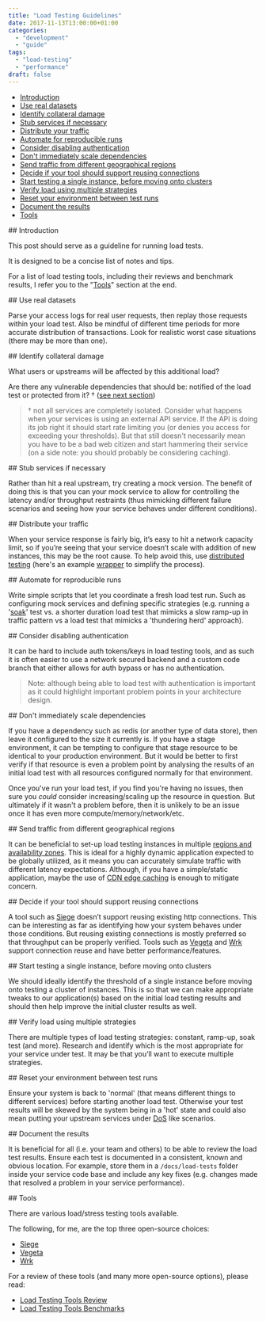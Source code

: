```yaml
---
title: "Load Testing Guidelines"
date: 2017-11-13T13:00:00+01:00
categories:
  - "development"
  - "guide"
tags:
  - "load-testing"
  - "performance"
draft: false
---
```


- [Introduction](#1)
- [Use real datasets](#2)
- [Identify collateral damage](#3)
- [Stub services if necessary](#4)
- [Distribute your traffic](#5)
- [Automate for reproducible runs](#6)
- [Consider disabling authentication](#7)
- [Don't immediately scale dependencies](#8)
- [Send traffic from different geographical regions](#9)
- [Decide if your tool should support reusing connections](#10)
- [Start testing a single instance, before moving onto clusters](#11)
- [Verify load using multiple strategies](#12)
- [Reset your environment between test runs](#13)
- [Document the results](#14)
- [Tools](#15)

<div id="1"></div>
## Introduction

This post should serve as a guideline for running load tests.

It is designed to be a concise list of notes and tips. 

For a list of load testing tools, including their reviews and benchmark results, I refer you to the "[Tools](#15)" section at the end.

<div id="2"></div>
## Use real datasets

Parse your access logs for real user requests, then replay those requests within your load test. Also be mindful of different time periods for more accurate distribution of transactions. Look for realistic worst case situations (there may be more than one).

<div id="3"></div>
## Identify collateral damage

What users or upstreams will be affected by this additional load?

Are there any vulnerable dependencies that should be: notified of the load test or protected from it? † ([see next section](#4))

> † not all services are completely isolated. Consider what happens when your services is using an external API service. If the API is doing its job right it should start rate limiting you (or denies you access for exceeding your thresholds). But that still doesn't necessarily mean you have to be a bad web citizen and start hammering their service (on a side note: you should probably be considering caching).

<div id="4"></div>
## Stub services if necessary

Rather than hit a real upstream, try creating a mock version. The benefit of doing this is that you can your mock service to allow for controlling the latency and/or throughput restraints (thus mimicking different failure scenarios and seeing how your service behaves under different conditions).

<div id="5"></div>
## Distribute your traffic

When your service response is fairly big, it’s easy to hit a network capacity limit, so if you’re seeing that your service doesn’t scale with addition of new instances, this may be the root cause. To help avoid this, use [distributed testing](https://github.com/tsenart/vegeta#usage-distributed-attacks) (here's an example [wrapper](https://gist.github.com/Integralist/e4b4e53dd09745b645e10e89fc133f63) to simplify the process).

<div id="6"></div>
## Automate for reproducible runs

Write simple scripts that let you coordinate a fresh load test run. Such as configuring mock services and defining specific strategies (e.g. running a '[soak](https://en.wikipedia.org/wiki/Soak_testing)' test vs. a shorter duration load test that mimicks a slow ramp-up in traffic pattern vs a load test that mimicks a 'thundering herd' approach).

<div id="7"></div>
## Consider disabling authentication

It can be hard to include auth tokens/keys in load testing tools, and as such it is often easier to use a network secured backend and a custom code branch that either allows for auth bypass or has no authentication.

> Note: although being able to load test with authentication is important as it could highlight important problem points in your architecture design.

<div id="8"></div>
## Don't immediately scale dependencies

If you have a dependency such as redis (or another type of data store), then leave it configured to the size it currently is. If you have a stage environment, it can be tempting to configure that stage resource to be identical to your production environment. But it would be better to first verify if that resource is even a problem point by analysing the results of an initial load test with all resources configured normally for that environment.

Once you've run your load test, if you find you're having no issues, then sure you _could_ consider increasing/scaling up the resource in question. But ultimately if it wasn't a problem before, then it is unlikely to be an issue once it has even more compute/memory/network/etc.

<div id="9"></div>
## Send traffic from different geographical regions

It can be beneficial to set-up load testing instances in multiple [regions and availability zones](http://docs.aws.amazon.com/AmazonRDS/latest/UserGuide/Concepts.RegionsAndAvailabilityZones.html). This is ideal for a highly dynamic application expected to be globally utilized, as it means you can accurately simulate traffic with different latency expectations. Although, if you have a simple/static application, maybe the use of [CDN edge caching](https://www.fastly.com/) is enough to mitigate concern.

<div id="10"></div>
## Decide if your tool should support reusing connections

A tool such as [Siege](https://github.com/JoeDog/siege) doesn’t support reusing existing http connections. This can be interesting as far as identifying how your system behaves under those conditions. But reusing existing connections is mostly preferred so that throughput can be properly verified. Tools such as [Vegeta](https://github.com/tsenart/vegeta) and [Wrk](https://github.com/wg/wrk) support connection reuse and have better performance/features.

<div id="11"></div>
## Start testing a single instance, before moving onto clusters

We should ideally identify the threshold of a single instance before moving onto testing a cluster of instances. This is so that we can make appropriate tweaks to our application(s) based on the initial load testing results and should then help improve the initial cluster results as well.

<div id="12"></div>
## Verify load using multiple strategies

There are multiple types of load testing strategies: constant, ramp-up, soak test (and more). Research and identify which is the most appropriate for your service under test. It may be that you’ll want to execute multiple strategies.

<div id="13"></div>
## Reset your environment between test runs

Ensure your system is back to 'normal' (that means different things to different services) before starting another load test. Otherwise your test results will be skewed by the system being in a 'hot' state and could also mean putting your upstream services under [DoS](https://en.wikipedia.org/wiki/Denial-of-service_attack) like scenarios.

<div id="14"></div>
## Document the results

It is beneficial for all (i.e. your team and others) to be able to review the load test results. Ensure each test is documented in a consistent, known and obvious location. For example, store them in a `/docs/load-tests` folder inside your service code base and include any key fixes (e.g. changes made that resolved a problem in your service performance).

<div id="15"></div>
## Tools

There are various load/stress testing tools available. 

The following, for me, are the top three open-source choices:

- [Siege](https://www.joedog.org/siege-home/)
- [Vegeta](https://github.com/tsenart/vegeta)
- [Wrk](https://github.com/wg/wrk)

For a review of these tools (and many more open-source options), please read:

- [Load Testing Tools Review](http://blog.loadimpact.com/open-source-load-testing-tool-review)
- [Load Testing Tools Benchmarks](http://blog.loadimpact.com/open-source-load-testing-tool-benchmarks)
